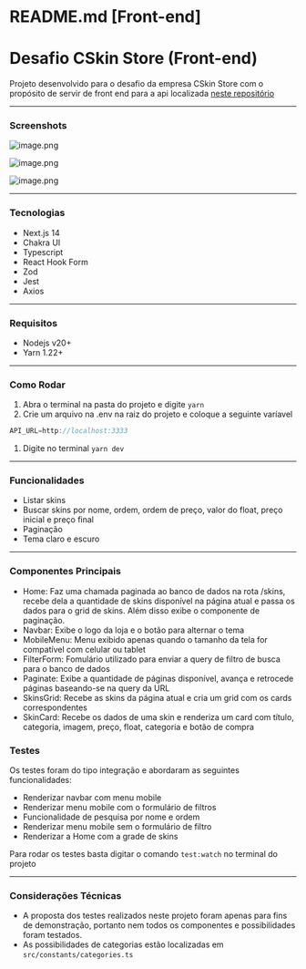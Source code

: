 # README.md [Front-end]

# Desafio CSkin Store (Front-end)

Projeto desenvolvido para o desafio da empresa CSkin Store com o propósito de servir de front end para a api localizada [neste repositório](https://github.com/lucascardosopsd/CSkin-store-backend.git)

---

### Screenshots

![image.png](https://i.imgur.com/3hhDysi.png)

![image.png](https://i.imgur.com/eusrbVv.png)

![image.png](https://i.imgur.com/Dfigg1y.png)

---

### Tecnologias

- Next.js 14
- Chakra UI
- Typescript
- React Hook Form
- Zod
- Jest
- Axios

---

### Requisitos

- Nodejs v20+
- Yarn 1.22+

---

### Como Rodar

1. Abra o terminal na pasta do projeto e digite `yarn`
2. Crie um arquivo na .env na raiz do projeto e coloque a seguinte varíavel

```jsx
API_URL=http://localhost:3333
```

1. Digite no terminal `yarn dev`

---

### Funcionalidades

- Listar skins
- Buscar skins por nome, ordem, ordem de preço, valor do float, preço inicial e preço final
- Paginação
- Tema claro e escuro

---

### Componentes Principais

- Home: Faz uma chamada paginada ao banco de dados na rota /skins, recebe dela a quantidade de skins disponível na página atual e passa os dados para o grid de skins. Além disso exibe o componente de paginação.
- Navbar: Exibe o logo da loja e o botão para alternar o tema
- MobileMenu: Menu exibido apenas quando o tamanho da tela for compatível com celular ou tablet
- FilterForm: Fomulário utilizado para enviar a query de filtro de busca para o banco de dados
- Paginate: Exibe a quantidade de páginas disponível, avança e retrocede páginas baseando-se na query da URL
- SkinsGrid: Recebe as skins da página atual e cria um grid com os cards correspondentes
- SkinCard: Recebe os dados de uma skin e renderiza um card com título, categoria, imagem, preço, float, categoria e botão de compra

### Testes

Os testes foram do tipo integração e abordaram as seguintes funcionalidades:

- Renderizar navbar com menu mobile
- Renderizar menu mobile com o formulário de filtros
- Funcionalidade de pesquisa por nome e ordem
- Renderizar menu mobile sem o formulário de filtro
- Renderizar a Home com a grade de skins

Para rodar os testes basta digitar o comando `test:watch` no terminal do projeto

---

### Considerações Técnicas

- A proposta dos testes realizados neste projeto foram apenas para fins de demonstração, portanto nem todos os componentes e possibilidades foram testados.
- As possibilidades de categorias estão localizadas em `src/constants/categories.ts`
